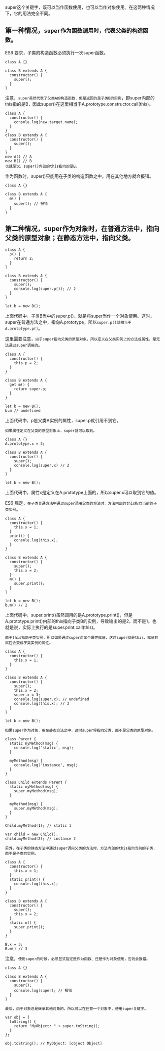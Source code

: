 super这个关键字，既可以当作函数使用，也可以当作对象使用。在这两种情况下，它的用法完全不同。

## 第一种情况，`super作为函数调用时，代表父类的构造函数`。
ES6 要求，子类的构造函数必须执行一次super函数。
```
class A {}

class B extends A {
  constructor() {
    super();
  }
}
```
注意，`super虽然代表了父类A的构造函数，但是返回的是子类B的实例`，即super内部的this指的是B，因此super()在这里相当于A.prototype.constructor.call(this)。
```
class A {
  constructor() {
    console.log(new.target.name);
  }
}
class B extends A {
  constructor() {
    super();
  }
}
new A() // A
new B() // B
也就是说，super()内部的this指向的是B。
```

作为函数时，super()只能用在子类的构造函数之中，用在其他地方就会报错。

```
class A {}

class B extends A {
  m() {
    super(); // 报错
  }
}
```

## 第二种情况，super作为对象时，在普通方法中，指向父类的原型对象；在静态方法中，指向父类。
```
class A {
  p() {
    return 2;
  }
}

class B extends A {
  constructor() {
    super();
    console.log(super.p()); // 2
  }
}

let b = new B();
```
上面代码中，子类B当中的super.p()，就是将super当作一个对象使用。这时，super在普通方法之中，指向A.prototype，所以`super.p()就相当于A.prototype.p()`。

这里需要注意，`由于super指向父类的原型对象，所以定义在父类实例上的方法或属性，是无法通过super调用的`。

```
class A {
  constructor() {
    this.p = 2;
  }
}

class B extends A {
  get m() {
    return super.p;
  }
}

let b = new B();
b.m // undefined
```
上面代码中，p是父类A实例的属性，super.p就引用不到它。

`如果属性定义在父类的原型对象上，super就可以取到。`
```
class A {}
A.prototype.x = 2;

class B extends A {
  constructor() {
    super();
    console.log(super.x) // 2
  }
}

let b = new B();
```
上面代码中，属性x是定义在A.prototype上面的，所以super.x可以取到它的值。

ES6 规定，`在子类普通方法中通过super调用父类的方法时，方法内部的this指向当前的子类实例`。

```
class A {
  constructor() {
    this.x = 1;
  }
  print() {
    console.log(this.x);
  }
}

class B extends A {
  constructor() {
    super();
    this.x = 2;
  }
  m() {
    super.print();
  }
}

let b = new B();
b.m() // 2
```
上面代码中，super.print()虽然调用的是A.prototype.print()，但是A.prototype.print()内部的this指向子类B的实例，导致输出的是2，而不是1。也就是说，实际上执行的是super.print.call(this)。

`由于this指向子类实例，所以如果通过super对某个属性赋值，这时super就是this，赋值的属性会变成子类实例的属性。`
```
class A {
  constructor() {
    this.x = 1;
  }
}

class B extends A {
  constructor() {
    super();
    this.x = 2;
    super.x = 3;
    console.log(super.x); // undefined
    console.log(this.x); // 3
  }
}

let b = new B();
```

`如果super作为对象，用在静态方法之中，这时super将指向父类，而不是父类的原型对象。`
```
class Parent {
  static myMethod(msg) {
    console.log('static', msg);
  }

  myMethod(msg) {
    console.log('instance', msg);
  }
}

class Child extends Parent {
  static myMethod(msg) {
    super.myMethod(msg);
  }

  myMethod(msg) {
    super.myMethod(msg);
  }
}

Child.myMethod(1); // static 1

var child = new Child();
child.myMethod(2); // instance 2
```
`另外，在子类的静态方法中通过super调用父类的方法时，方法内部的this指向当前的子类，而不是子类的实例。`
```
class A {
  constructor() {
    this.x = 1;
  }
  static print() {
    console.log(this.x);
  }
}

class B extends A {
  constructor() {
    super();
    this.x = 2;
  }
  static m() {
    super.print();
  }
}

B.x = 3;
B.m() // 3
```

注意，`使用super的时候，必须显式指定是作为函数、还是作为对象使用，否则会报错。`
```
class A {}

class B extends A {
  constructor() {
    super();
    console.log(super); // 报错
  }
}
```
`最后，由于对象总是继承其他对象的，所以可以在任意一个对象中，使用super关键字。`
```
var obj = {
  toString() {
    return "MyObject: " + super.toString();
  }
};

obj.toString(); // MyObject: [object Object]
```